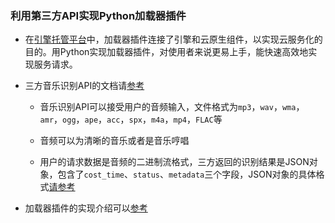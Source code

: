 ### 利用第三方API实现Python加载器插件
- 在[引擎托管平台](https://docs.iflyaicloud.com/aipaas-doc/)中，加载器插件连接了引擎和云原生组件，以实现云服务化的目的。用Python实现加载器插件，对使用者来说更易上手，能快速高效地实现服务请求。

- 三方音乐识别API的文档请[参考](https://docs.acrcloud.cn/api-reference/identification-api/)
    
    - 音乐识别API可以接受用户的音频输入，文件格式为`mp3`，`wav`，`wma`，`amr`，`ogg`，`ape`，`acc`，`spx`，`m4a`，`mp4`，`FLAC`等
    
    - 音频可以为清晰的音乐或者是音乐哼唱
    
    - 用户的请求数据是音频的二进制流格式，三方返回的识别结果是JSON对象，包含了`cost_time`、`status`、`metadata`三个字段，JSON对象的具体格式[请参考](https://docs.acrcloud.cn/metadata/music-broadcast)

- 加载器插件的实现介绍可以[参考](https://xfyun.github.io/athena_website/blog/music/api/)